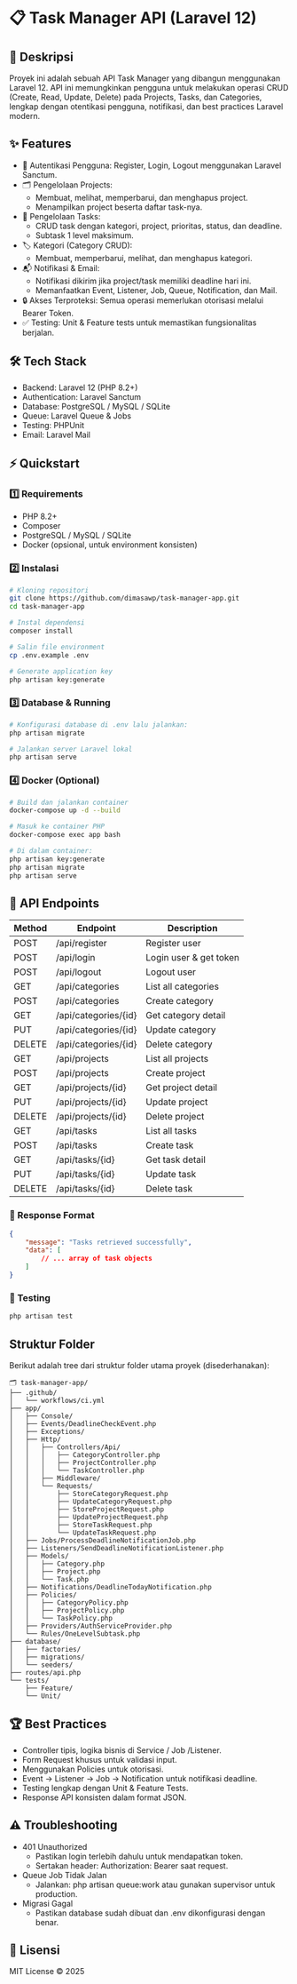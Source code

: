 # 📋 Task Manager API (Laravel 12)

## 🚀 Deskripsi

Proyek ini adalah sebuah API Task Manager yang dibangun menggunakan Laravel 12.
API ini memungkinkan pengguna untuk melakukan operasi CRUD (Create, Read, Update, Delete) pada Projects, Tasks, dan Categories, lengkap dengan otentikasi pengguna, notifikasi, dan best practices Laravel modern.

## ✨ Features

-   🔑 Autentikasi Pengguna: Register, Login, Logout menggunakan Laravel Sanctum.
-   🗂️ Pengelolaan Projects:
    -   Membuat, melihat, memperbarui, dan menghapus project.
    -   Menampilkan project beserta daftar task-nya.
-   📝 Pengelolaan Tasks:
    -   CRUD task dengan kategori, project, prioritas, status, dan deadline.
    -   Subtask 1 level maksimum.
-   🏷️ Kategori (Category CRUD):
    -   Membuat, memperbarui, melihat, dan menghapus kategori.
-   📬 Notifikasi & Email:
    -   Notifikasi dikirim jika project/task memiliki deadline hari ini.
    -   Memanfaatkan Event, Listener, Job, Queue, Notification, dan Mail.
-   🔒 Akses Terproteksi: Semua operasi memerlukan otorisasi melalui Bearer Token.
-   ✅ Testing: Unit & Feature tests untuk memastikan fungsionalitas berjalan.

## 🛠 Tech Stack

-   Backend: Laravel 12 (PHP 8.2+)
-   Authentication: Laravel Sanctum
-   Database: PostgreSQL / MySQL / SQLite
-   Queue: Laravel Queue & Jobs
-   Testing: PHPUnit
-   Email: Laravel Mail

## ⚡ Quickstart

### 1️⃣ Requirements

-   PHP 8.2+
-   Composer
-   PostgreSQL / MySQL / SQLite
-   Docker (opsional, untuk environment konsisten)

### 2️⃣ Instalasi

```bash
# Kloning repositori
git clone https://github.com/dimasawp/task-manager-app.git
cd task-manager-app

# Instal dependensi
composer install

# Salin file environment
cp .env.example .env

# Generate application key
php artisan key:generate
```

### 3️⃣ Database & Running

```bash
# Konfigurasi database di .env lalu jalankan:
php artisan migrate

# Jalankan server Laravel lokal
php artisan serve
```

### 4️⃣ Docker (Optional)

```bash
# Build dan jalankan container
docker-compose up -d --build

# Masuk ke container PHP
docker-compose exec app bash

# Di dalam container:
php artisan key:generate
php artisan migrate
php artisan serve
```

## 📡 API Endpoints

| Method | Endpoint             | Description            |
| ------ | -------------------- | ---------------------- |
| POST   | /api/register        | Register user          |
| POST   | /api/login           | Login user & get token |
| POST   | /api/logout          | Logout user            |
| GET    | /api/categories      | List all categories    |
| POST   | /api/categories      | Create category        |
| GET    | /api/categories/{id} | Get category detail    |
| PUT    | /api/categories/{id} | Update category        |
| DELETE | /api/categories/{id} | Delete category        |
| GET    | /api/projects        | List all projects      |
| POST   | /api/projects        | Create project         |
| GET    | /api/projects/{id}   | Get project detail     |
| PUT    | /api/projects/{id}   | Update project         |
| DELETE | /api/projects/{id}   | Delete project         |
| GET    | /api/tasks           | List all tasks         |
| POST   | /api/tasks           | Create task            |
| GET    | /api/tasks/{id}      | Get task detail        |
| PUT    | /api/tasks/{id}      | Update task            |
| DELETE | /api/tasks/{id}      | Delete task            |

### 💬 Response Format

```JSON
{
    "message": "Tasks retrieved successfully",
    "data": [
        // ... array of task objects
    ]
}
```

### 🧪 Testing

```bash
php artisan test
```

## Struktur Folder

Berikut adalah tree dari struktur folder utama proyek (disederhanakan):

```
🗂️ task-manager-app/
├── .github/
│   └── workflows/ci.yml
├── app/
│   ├── Console/
│   ├── Events/DeadlineCheckEvent.php
│   ├── Exceptions/
│   ├── Http/
│   │   ├── Controllers/Api/
│   │   │   ├── CategoryController.php
│   │   │   ├── ProjectController.php
│   │   │   └── TaskController.php
│   │   ├── Middleware/
│   │   └── Requests/
│   │       ├── StoreCategoryRequest.php
│   │       ├── UpdateCategoryRequest.php
│   │       ├── StoreProjectRequest.php
│   │       ├── UpdateProjectRequest.php
│   │       ├── StoreTaskRequest.php
│   │       └── UpdateTaskRequest.php
│   ├── Jobs/ProcessDeadlineNotificationJob.php
│   ├── Listeners/SendDeadlineNotificationListener.php
│   ├── Models/
│   │   ├── Category.php
│   │   ├── Project.php
│   │   └── Task.php
│   ├── Notifications/DeadlineTodayNotification.php
│   ├── Policies/
│   │   ├── CategoryPolicy.php
│   │   ├── ProjectPolicy.php
│   │   └── TaskPolicy.php
│   ├── Providers/AuthServiceProvider.php
│   └── Rules/OneLevelSubtask.php
├── database/
│   ├── factories/
│   ├── migrations/
│   └── seeders/
├── routes/api.php
└── tests/
    ├── Feature/
    └── Unit/
```

## 🏆 Best Practices

-   Controller tipis, logika bisnis di Service / Job /Listener.
-   Form Request khusus untuk validasi input.
-   Menggunakan Policies untuk otorisasi.
-   Event → Listener → Job → Notification untuk notifikasi deadline.
-   Testing lengkap dengan Unit & Feature Tests.
-   Response API konsisten dalam format JSON.

## ⚠️ Troubleshooting

-   401 Unauthorized
    -   Pastikan login terlebih dahulu untuk mendapatkan token.
    -   Sertakan header: Authorization: Bearer <token> saat request.
-   Queue Job Tidak Jalan
    -   Jalankan: php artisan queue:work atau gunakan supervisor untuk production.
-   Migrasi Gagal
    -   Pastikan database sudah dibuat dan .env dikonfigurasi dengan benar.

## 📝 Lisensi

MIT License © 2025
